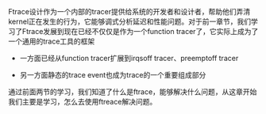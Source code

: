 Ftrace设计作为一个内部的tracer提供给系统的开发者和设计者，帮助他们弄清kernel正在发生的行为，它能够调式分析延迟和性能问题。对于前一章节，我们学习了Ftrace发展到现在已经不仅仅是作为一个function tracer了，它实际上成为了一个通用的trace工具的框架



- 一方面已经从function tracer扩展到irqsoff tracer、preemptoff tracer

- 另一方面静态的trace event也成为trace的一个重要组成部分



通过前面两节的学习，我们知道了什么是ftrace，能够解决什么问题，从这章开始我们主要是学习，怎么去使用ftreace解决问题。


